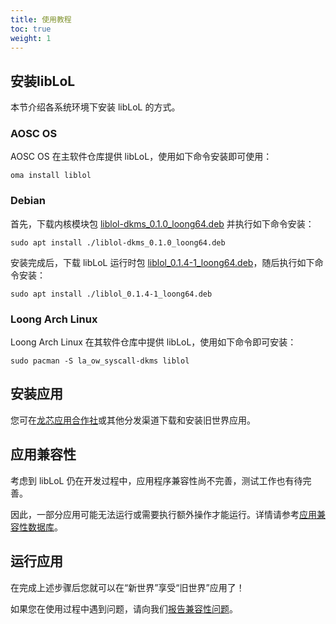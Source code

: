 ```yaml
---
title: 使用教程
toc: true
weight: 1
---
```


## 安装libLoL

本节介绍各系统环境下安装 libLoL 的方式。

### AOSC OS

AOSC OS 在主软件仓库提供 libLoL，使用如下命令安装即可使用：

```
oma install liblol
```

### Debian

首先，下载内核模块包 [liblol-dkms_0.1.0_loong64.deb](https://github.com/AOSC-Dev/la_ow_syscall/releases/download/debian%2F0.1.0/liblol-dkms_0.1.0_loong64.deb) 并执行如下命令安装：

```
sudo apt install ./liblol-dkms_0.1.0_loong64.deb
```

安装完成后，下载 libLoL 运行时包 [liblol_0.1.4-1_loong64.deb](https://github.com/AOSC-Dev/liblol/releases/download/debian%2Fv0.1.4-1/liblol_0.1.4-1_loong64.deb)，随后执行如下命令安装：

```
sudo apt install ./liblol_0.1.4-1_loong64.deb
```

### Loong Arch Linux

Loong Arch Linux 在其软件仓库中提供 libLoL，使用如下命令即可安装：

```
sudo pacman -S la_ow_syscall-dkms liblol
```

## 安装应用

您可在[龙芯应用合作社](http://app.loongapps.cn/#/home)或其他分发渠道下载和安装旧世界应用。

## 应用兼容性

考虑到 libLoL 仍在开发过程中，应用程序兼容性尚不完善，测试工作也有待完善。

因此，一部分应用可能无法运行或需要执行额外操作才能运行。详情请参考[应用兼容性数据库](/docs/apps)。

## 运行应用

在完成上述步骤后您就可以在“新世界”享受“旧世界”应用了！

如果您在使用过程中遇到问题，请向我们[报告兼容性问题](/docs/report/)。

